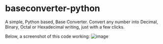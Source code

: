 # baseconverter-python
A simple, Python based, Base Converter. Convert any number into Decimal, Binary, Octal or Hexadecimal writing, just with a few clicks.

Below, a screenshot of this code working:
![image](https://github.com/alexelzx/baseconverter-python/assets/86853540/9034c46b-7aae-4526-bd25-1034da7c05c4)

